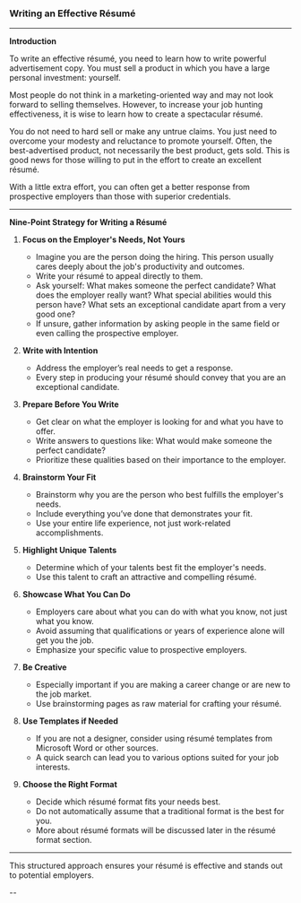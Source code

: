 
### Writing an Effective Résumé

---

**Introduction**

To write an effective résumé, you need to learn how to write powerful advertisement copy. You must sell a product in which you have a large personal investment: yourself.

Most people do not think in a marketing-oriented way and may not look forward to selling themselves. However, to increase your job hunting effectiveness, it is wise to learn how to create a spectacular résumé.

You do not need to hard sell or make any untrue claims. You just need to overcome your modesty and reluctance to promote yourself. Often, the best-advertised product, not necessarily the best product, gets sold. This is good news for those willing to put in the effort to create an excellent résumé. 

With a little extra effort, you can often get a better response from prospective employers than those with superior credentials. 

---

**Nine-Point Strategy for Writing a Résumé**

1. **Focus on the Employer's Needs, Not Yours**
   - Imagine you are the person doing the hiring. This person usually cares deeply about the job's productivity and outcomes.
   - Write your résumé to appeal directly to them.
   - Ask yourself: What makes someone the perfect candidate? What does the employer really want? What special abilities would this person have? What sets an exceptional candidate apart from a very good one?
   - If unsure, gather information by asking people in the same field or even calling the prospective employer.

2. **Write with Intention**
   - Address the employer’s real needs to get a response.
   - Every step in producing your résumé should convey that you are an exceptional candidate.

3. **Prepare Before You Write**
   - Get clear on what the employer is looking for and what you have to offer.
   - Write answers to questions like: What would make someone the perfect candidate?
   - Prioritize these qualities based on their importance to the employer.

4. **Brainstorm Your Fit**
   - Brainstorm why you are the person who best fulfills the employer's needs.
   - Include everything you’ve done that demonstrates your fit.
   - Use your entire life experience, not just work-related accomplishments.

5. **Highlight Unique Talents**
   - Determine which of your talents best fit the employer's needs.
   - Use this talent to craft an attractive and compelling résumé.

6. **Showcase What You Can Do**
   - Employers care about what you can do with what you know, not just what you know.
   - Avoid assuming that qualifications or years of experience alone will get you the job.
   - Emphasize your specific value to prospective employers.

7. **Be Creative**
   - Especially important if you are making a career change or are new to the job market.
   - Use brainstorming pages as raw material for crafting your résumé.

8. **Use Templates if Needed**
   - If you are not a designer, consider using résumé templates from Microsoft Word or other sources.
   - A quick search can lead you to various options suited for your job interests.

9. **Choose the Right Format**
   - Decide which résumé format fits your needs best.
   - Do not automatically assume that a traditional format is the best for you.
   - More about résumé formats will be discussed later in the résumé format section.

---

This structured approach ensures your résumé is effective and stands out to potential employers.

--
